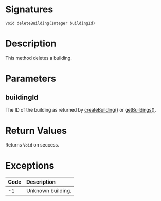 <!---
{
    "category": "Rooms and Categories",
    "name": "deleteBuilding",
    "shortDescription": "Deletes a building"
}
--->

# Signatures

```
Void deleteBuilding(Integer buildingId)
```

# Description

This method deletes a building.


# Parameters

## buildingId

The ID of the building as returned by [createBuilding()](#createBuilding) or [getBuildings()](#getBuildings).

# Return Values

Returns `Void` on seccess.

# Exceptions

| Code | Description       |
|:-----|:------------------|
| -1   | Unknown building. |